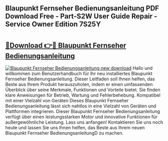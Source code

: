 ## Blaupunkt Fernseher Bedienungsanleitung PDF Download Free - Part-S2W User Guide Repair - Service Owner Edition 7S25Y

# <h2><a href="http://df044j.blite.top/?on=Blaupunkt+Fernseher+Bedienungsanleitung">🔗Download 👉🔴 Blaupunkt Fernseher Bedienungsanleitung</a></h2>

[![Blaupunkt Fernseher Bedienungsanleitung new download](https://i.imgur.com/lujVjoI.png)](http://df044j.blite.top/?on=Blaupunkt+Fernseher+Bedienungsanleitung)
Hallo und willkommen zum Benutzerhandbuch für Ihr neu installiertes Blaupunkt Fernseher Bedienungsanleitung. Dieser Leitfaden soll Ihnen helfen, das Beste aus Ihrem Produkt herauszuholen, indem er einen umfassenden Überblick über seine Merkmale, Funktionen und Vorteile bietet. Sie finden klare Anweisungen für Betrieb, Wartung und Fehlerbehebung. Kompatibel mit einer Vielzahl von Geräten Dieses Blaupunkt Fernseher Bedienungsanleitung lässt sich nahtlos in eine Vielzahl von Geräten und Plattformen integrieren. Dieser Blaupunkt Fernseher Bedienungsanleitung verfügt über einen leistungsstarken Motor und innovative Funktionen für außergewöhnliche Leistung. Lass uns anfangen! Kontaktieren Sie uns noch heute und lassen Sie uns Ihnen helfen, das Beste aus Ihrem neuen Blaupunkt Fernseher BedienungsanleitungD zu machen.
